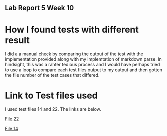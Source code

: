 ## Lab Report 5 Week 10

# How I found tests with different result

I did a a manual check by comparing the output of the test with the implementation provided along with my implemtation of markdown parse. In hindsight, this
was a rahter tedious process and I would have perhaps tried to use a loop to compare each test files output to my output and then gotten the file number
of the test cases that differed.

# Link to Test files used

I used test files 14 and 22. The links are below.

[File 22](/22.md)

[File 14](/14.md)
